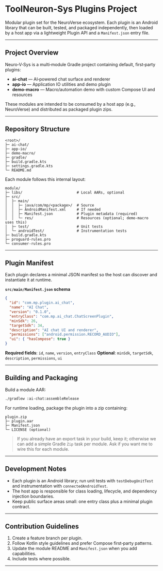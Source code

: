# ToolNeuron-Sys Plugins Project

Modular plugin set for the NeuroVerse ecosystem. Each plugin is an Android library that can be built, tested, and packaged independently, then loaded by a host app via a lightweight Plugin API and a `Manifest.json` entry file.

---

## Project Overview

Neuro‑V‑Sys is a multi‑module Gradle project containing default, first‑party plugins:

* **ai-chat** — AI‑powered chat surface and renderer
* **app-io** — Application IO utilities and demo plugin
* **demo-macro** — Macro/automation demo with custom Compose UI and resources

These modules are intended to be consumed by a host app (e.g., NeuroVerse) and distributed as packaged plugin zips.

---

## Repository Structure

```
<root>/
├─ ai-chat/
├─ app-io/
├─ demo-macro/
├─ gradle/
├─ build.gradle.kts
├─ settings.gradle.kts
└─ README.md
```

Each module follows this internal layout:

```
module/
├─ libs/                         # Local AARs, optional
├─ src/
│  ├─ main/
│  │  ├─ java/com/mp/<package>/  # Source
│  │  ├─ AndroidManifest.xml     # If needed
│  │  ├─ Manifest.json           # Plugin metadata (required)
│  │  └─ res/                    # Resources (optional; demo-macro uses this)
│  ├─ test/                      # Unit tests
│  └─ androidTest/               # Instrumentation tests
├─ build.gradle.kts
├─ proguard-rules.pro
└─ consumer-rules.pro
```

---

## Plugin Manifest

Each plugin declares a minimal JSON manifest so the host can discover and instantiate it at runtime.

**`src/main/Manifest.json` schema**

```json
{
  "id": "com.mp.plugin.ai_chat",          
  "name": "AI Chat",
  "version": "0.1.0",
  "entryClass": "com.mp.ai_chat.ChatScreenPlugin",
  "minSdk": 26,
  "targetSdk": 34,
  "description": "AI chat UI and renderer",
  "permissions": ["android.permission.RECORD_AUDIO"],
  "ui": { "hasCompose": true }
}
```

**Required fields**: `id`, `name`, `version`, `entryClass`
**Optional**: `minSdk`, `targetSdk`, `description`, `permissions`, `ui`

---

## Building and Packaging

Build a module AAR:

```bash
./gradlew :ai-chat:assembleRelease
```

For runtime loading, package the plugin into a zip containing:

```
plugin.zip
├─ plugin.aar
├─ Manifest.json
└─ LICENSE (optional)
```

> If you already have an export task in your build, keep it; otherwise we can add a simple Gradle `Zip` task per module. Ask if you want me to wire this for each module.

---

## Development Notes

* Each plugin is an Android library; run unit tests with `testDebugUnitTest` and instrumentation with `connectedAndroidTest`.
* The host app is responsible for class loading, lifecycle, and dependency injection boundaries.
* Keep public surface areas small: one entry class plus a minimal plugin contract.

---

## Contribution Guidelines

1. Create a feature branch per plugin.
2. Follow Kotlin style guidelines and prefer Compose first‑party patterns.
3. Update the module README and `Manifest.json` when you add capabilities.
4. Include tests where possible.

---
